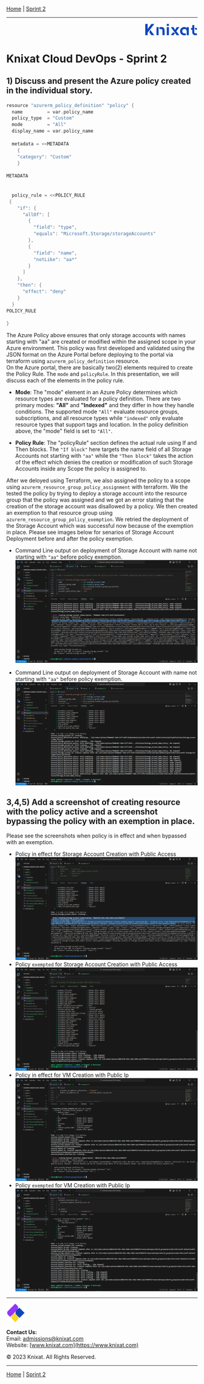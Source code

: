 [Home](../README.md) | [Sprint 2](README.md)

---

<p align="right">
    <img src="../.assets/logo-02.png" width="140x" />
</p>

# Knixat Cloud DevOps - Sprint 2

## 1) Discuss and present the Azure policy created in the individual story.

```h
resource "azurerm_policy_definition" "policy" {
  name         = var.policy_name
  policy_type  = "Custom"
  mode         = "All"
  display_name = var.policy_name

  metadata = <<METADATA
    {
    "category": "Custom"
    }

METADATA


  policy_rule = <<POLICY_RULE
 {
    "if": {
      "allOf": [
        {
          "field": "type",
          "equals": "Microsoft.Storage/storageAccounts"
        },
        {
          "field": "name",
          "notLike": "aa*"
        }
      ]
    },
    "then": {
      "effect": "deny"
    }
  }
POLICY_RULE

}
```

The Azure Policy above ensures that only storage accounts with names starting with "aa" are created or modified within the assigned scope in your Azure environment. This policy was first developed and validated using the JSON format on the Azure Portal before deploying to the portal via terraform using `azurerm_policy_definition` resource.
<br> On the Azure portal, there are basically two(2) elements required to create the Policy Rule. The `mode` and `policyRule`. In this presentation, we will discuss each of the elements in the policy rule.

- **Mode**: The "mode" element in an Azure Policy determines which resource types are evaluated for a policy definition. There are two primary modes: **"All"** and **"Indexed"** and they differ in how they handle conditions. The supported mode `"All"` evaluate resource groups, subscriptions, and all resource types while `"indexed"` only evaluate resource types that support tags and location. In the policy definition above, the "mode" field is set to `"All"`.

- **Policy Rule**: The "policyRule" section defines the actual rule using If and Then blocks. The `"If block"` here targets the name field of all Storage Accounts not starting with `"aa"` while the `"Then block"` takes the action of the effect which denies the creation or modification of such Storage Accounts inside any Scope the policy is assigned to.

After we deloyed using Terraform, we also assigned the policy to a scope using `azurerm_resource_group_policy_assignment` with terraform. We the tested the policy by trying to deploy a storage account into the resource group that the policy was assigned and we got an error stating that the creation of the storage account was disallowed by a policy. We then created an exemption to that resource group using `azurerm_resource_group_policy_exemption`. We retried the deployment of the Storage Account which was successful now because of the exemption in place. Please see images below for senarios of Storage Account Deployment before and after the policy exemption.

- Command Line output on deployment of Storage Account with name not starting with `"aa"` before policy exemption.
![CLI output before policy exemption](user-story-policy-effect.png)

- Command Line output on deployment of Storage Account with name not starting with `"aa"` before policy exemption.
![CLI output after policy exemption](user-story-exemption.png)


## 3,4,5) Add a screenshot of creating resource with the policy active and a screenshot bypassing the policy with an exemption in place.

Please see the screenshots when policy is in effect and when bypassed with an exemption.

- Policy in effect for Storage Account Creation with Public Access
![group-story-storage-account-policy-effect](group-story-storage-account-policy-effect.png)
- Policy `exempted` for Storage Account Creation with Public Access
![group-story-storage-account-policy-exempted](group-story-storage-account-policy-exempted.png)
- Policy in effect for VM Creation with Public Ip
![group-story-vm-policy-effect](group-story-vm-policy-effect.png)
- Policy `exempted` for VM Creation with Public Ip
![group-story-vm-policy-exempted](group-story-vm-policy-exempted.png)
---

<p align="left">
    <img src="../.assets/logo-03.png" width="50x" />
</p>

**Contact Us:**  
Email: [admissions@knixat.com](mailto:admissions@email.com)  
Website: [www.knixat.com](https://www.knixat.com)

&copy; 2023 Knixat. All Rights Reserved.

---

[Home](../README.md) | [Sprint 2](README.md)